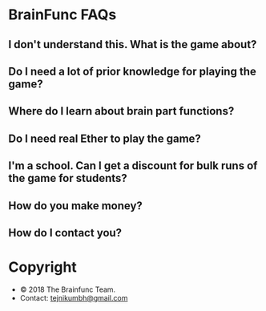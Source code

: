 # BrainFunc FAQs

## I don't understand this. What is the game about?

## Do I need a lot of prior knowledge for playing the game?

## Where do I learn about brain part functions?


## Do I need real Ether to play the game?


## I'm a school. Can I get a discount for bulk runs of the game for students?

## How do you make money?

## How do I contact you?


# Copyright
- © 2018 The Brainfunc Team.
- Contact: tejnikumbh@gmail.com

